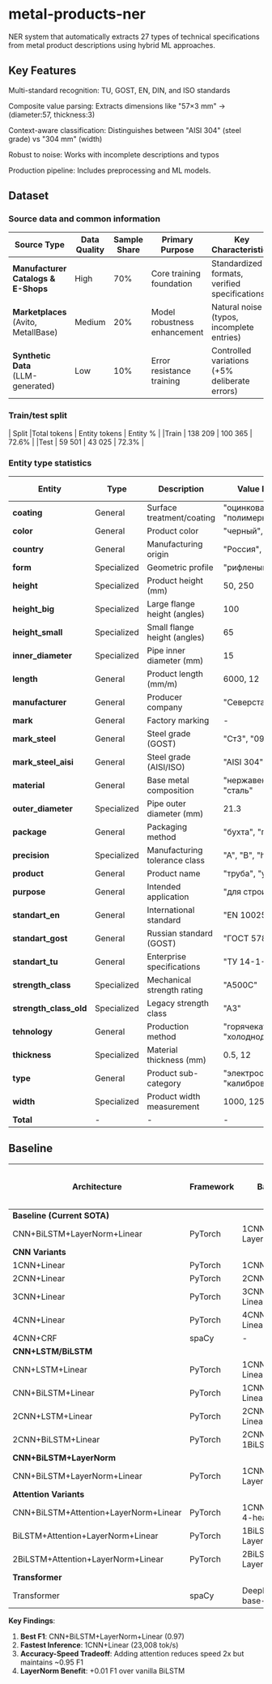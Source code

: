 # metal-products-ner

NER system that automatically extracts 27 types of technical specifications from metal product descriptions using hybrid ML approaches.

## Key Features

Multi-standard recognition: TU, GOST, EN, DIN, and ISO standards

Composite value parsing: Extracts dimensions like "57×3 mm" → (diameter:57, thickness:3)

Context-aware classification: Distinguishes between "AISI 304" (steel grade) vs "304 mm" (width)

Robust to noise: Works with incomplete descriptions and typos

Production pipeline: Includes preprocessing and ML models.

## Dataset

### Source data and common information

| Source Type                     | Data Quality | Sample Share | Primary Purpose                 | Key Characteristics                          |
|---------------------------------|--------------|--------------|----------------------------------|---------------------------------------------|
| **Manufacturer Catalogs & E-Shops** | High        | 70%          | Core training foundation         | Standardized formats, verified specifications |
| **Marketplaces**<br>(Avito, MetallBase) | Medium    | 20%          | Model robustness enhancement    | Natural noise (typos, incomplete entries)    |
| **Synthetic Data**<br>(LLM-generated) | Low       | 10%          | Error resistance training       | Controlled variations (+5% deliberate errors) |

### Train/test split

| Split	|Total tokens |	Entity tokens	| Entity %	|
|Train	| 138 209	| 100 365	| 72.6% |
|Test	| 59 501 |	43 025	| 72.3%	|

### Entity type statistics

| Entity               | Type        | Description                              | Value Examples (RUS)          | Count  | % of Total |
|----------------------|-------------|------------------------------------------|-------------------------------|--------|------------|
| **coating**         | General     | Surface treatment/coating               | "оцинкованное", "полимерное"  | 654    | 0.79%      |
| **color**           | General     | Product color                           | "черный", "RAL 9005"          | 324    | 0.39%      |
| **country**         | General     | Manufacturing origin                    | "Россия", "Китай"             | 95     | 0.12%      |
| **form**            | Specialized | Geometric profile                       | "рифленый", "гладкий"         | 676    | 0.82%      |
| **height**          | Specialized | Product height (mm)                     | 50, 250                       | 1,899  | 2.30%      |
| **height_big**      | Specialized | Large flange height (angles)            | 100                           | 583    | 0.71%      |
| **height_small**    | Specialized | Small flange height (angles)            | 65                            | 43     | 0.05%      |
| **inner_diameter**  | Specialized | Pipe inner diameter (mm)                | 15                            | 4,906  | 5.94%      |
| **length**          | General     | Product length (mm/m)                   | 6000, 12                      | 4,082  | 4.94%      |
| **manufacturer**    | General     | Producer company                        | "Северсталь", "NLMK"          | 506    | 0.61%      |
| **mark**            | General     | Factory marking                         | -                             | 1,548  | 1.87%      |
| **mark_steel**      | General     | Steel grade (GOST)                      | "Ст3", "09Г2С"                | 9,190  | 11.13%     |
| **mark_steel_aisi** | General     | Steel grade (AISI/ISO)                  | "AISI 304", "S355JR"          | 1,800  | 2.18%      |
| **material**        | General     | Base metal composition                  | "нержавеющая сталь", "сталь"  | 6,501  | 7.87%      |
| **outer_diameter**  | Specialized | Pipe outer diameter (mm)                | 21.3                          | 2,088  | 2.53%      |
| **package**         | General     | Packaging method                        | "бухта", "паллет"             | 82     | 0.10%      |
| **precision**       | Specialized | Manufacturing tolerance class           | "A", "B", "h11", "±0.5mm"     | 140    | 0.17%      |
| **product**         | General     | Product name                            | "труба", "уголок"             | 14,904 | 18.05%     |
| **purpose**         | General     | Intended application                    | "для строительства"           | 115    | 0.14%      |
| **standart_en**     | General     | International standard                  | "EN 10025", "ASTM A53"        | 967    | 1.17%      |
| **standart_gost**   | General     | Russian standard (GOST)                 | "ГОСТ 5781-82"                | 5,372  | 6.51%      |
| **standart_tu**     | General     | Enterprise specifications               | "ТУ 14-1-5523-2006"           | 276    | 0.33%      |
| **strength_class**  | Specialized | Mechanical strength rating              | "А500С"                       | 369    | 0.45%      |
| **strength_class_old** | Specialized | Legacy strength class                | "А3"                          | 231    | 0.28%      |
| **tehnology**       | General     | Production method                       | "горячекатаный", "холоднодеформированный" | 3,617 | 4.38% |
| **thickness**       | Specialized | Material thickness (mm)                 | 0.5, 12                       | 9,198  | 11.14%     |
| **type**            | General     | Product sub-category                    | "электросварная", "калиброванный" | 6,265 | 7.59% |
| **width**           | Specialized | Product width measurement               | 1000, 1250                    | 6,143  | 7.44%      |
| **Total**           | -           | -                                       | -                             | 82,574 | 100%       |

## Baseline

| Architecture                          | Framework | Backbone Config                          | Precision | Recall | F1   | Train Time (CPU, s) | Inference Speed (tok/s) |
|---------------------------------------|-----------|------------------------------------------|-----------|--------|------|---------------------|-------------------------|
| **Baseline (Current SOTA)**           |           |                                          |           |        |      |                     |                         |
| CNN+BiLSTM+LayerNorm+Linear           | PyTorch   | 1CNN(k=3), 1BiLSTM, LayerNorm, Linear    | 0.98      | 0.95   | 0.97 | 429                 | 13,361                  |
| **CNN Variants**                      |           |                                          |           |        |      |                     |                         |
| 1CNN+Linear                           | PyTorch   | 1CNN(k=3), Linear                        | 0.91      | 0.85   | 0.87 | 62                  | 23,008                  |
| 2CNN+Linear                           | PyTorch   | 2CNN(k=3,k=5), Linear                    | 0.97      | 0.93   | 0.95 | 133                 | 19,827                  |
| 3CNN+Linear                           | PyTorch   | 3CNN(k=3,k=5,k=7), Linear                | 0.97      | 0.94   | 0.95 | 208                 | 16,548                  |
| 4CNN+Linear                           | PyTorch   | 4CNN(k=3,k=5,k=5,k=7), Linear            | 0.95      | 0.93   | 0.94 | 239                 | 15,257                  |
| 4CNN+CRF                              | spaCy     | -                                        | 0.97      | 0.93   | 0.95 | 1,800               | 10,405                  |
| **CNN+LSTM/BiLSTM**                   |           |                                          |           |        |      |                     |                         |
| CNN+LSTM+Linear                       | PyTorch   | 1CNN(k=3), 1LSTM, Linear                 | 0.98      | 0.94   | 0.96 | 187                 | 17,279                  |
| CNN+BiLSTM+Linear                     | PyTorch   | 1CNN(k=3), 1BiLSTM, Linear               | 0.97      | 0.95   | 0.96 | 239                 | 13,529                  |
| 2CNN+LSTM+Linear                      | PyTorch   | 2CNN(k=3,k=5), 1LSTM, Linear             | 0.97      | 0.94   | 0.95 | 362                 | 11,597                  |
| 2CNN+BiLSTM+Linear                    | PyTorch   | 2CNN(k=3,k=5), 1BiLSTM, Linear           | 0.96      | 0.94   | 0.95 | 475                 | 11,263                  |
| **CNN+BiLSTM+LayerNorm**              |           |                                          |           |        |      |                     |                         |
| CNN+BiLSTM+LayerNorm+Linear           | PyTorch   | 1CNN(k=3), 1BiLSTM, LayerNorm, Linear    | 0.98      | 0.95   | 0.97 | 429                 | 13,361                  |
| **Attention Variants**                |           |                                          |           |        |      |                     |                         |
| CNN+BiLSTM+Attention+LayerNorm+Linear | PyTorch   | 1CNN(k=3), 1BiLSTM, 4-head Attn, LayerNorm | 0.97    | 0.94   | 0.95 | 588                 | 9,353                   |
| BiLSTM+Attention+LayerNorm+Linear     | PyTorch   | 1BiLSTM, 4-head Attn, LayerNorm          | 0.97      | 0.95   | 0.96 | 727                 | 11,852                  |
| 2BiLSTM+Attention+LayerNorm+Linear    | PyTorch   | 2BiLSTM, 4-head Attn, LayerNorm          | 0.98      | 0.95   | 0.96 | 1,005               | 7,206                   |
| **Transformer**                       |           |                                          |           |        |      |                     |                         |
| Transformer                           | spaCy     | DeepPavlov/rubert-base-cased             | -         | -      | -    | -                   | -                       |

**Key Findings**:
1. **Best F1**: CNN+BiLSTM+LayerNorm+Linear (0.97)
2. **Fastest Inference**: 1CNN+Linear (23,008 tok/s)
3. **Accuracy-Speed Tradeoff**: Adding attention reduces speed 2x but maintains ~0.95 F1
4. **LayerNorm Benefit**: +0.01 F1 over vanilla BiLSTM


